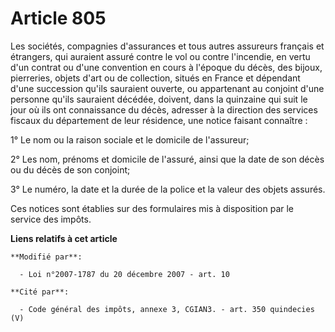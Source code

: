 # Article 805

Les sociétés, compagnies d'assurances et tous autres assureurs français et étrangers, qui auraient assuré contre le vol ou
contre l'incendie, en vertu d'un contrat ou d'une convention en cours à l'époque du décès, des bijoux, pierreries, objets
d'art ou de collection, situés en France et dépendant d'une succession qu'ils sauraient ouverte, ou appartenant au conjoint
d'une personne qu'ils sauraient décédée, doivent, dans la quinzaine qui suit le jour où ils ont connaissance du décès,
adresser à la direction des services fiscaux du département de leur résidence, une notice faisant connaître :

1° Le nom ou la raison sociale et le domicile de l'assureur;

2° Les nom, prénoms et domicile de l'assuré, ainsi que la date de son décès ou du décès de son conjoint;

3° Le numéro, la date et la durée de la police et la valeur des objets assurés.

Ces notices sont établies sur des formulaires mis à disposition par le service des impôts.

**Liens relatifs à cet article**

	**Modifié par**:

	  - Loi n°2007-1787 du 20 décembre 2007 - art. 10

	**Cité par**:

	  - Code général des impôts, annexe 3, CGIAN3. - art. 350 quindecies (V)
